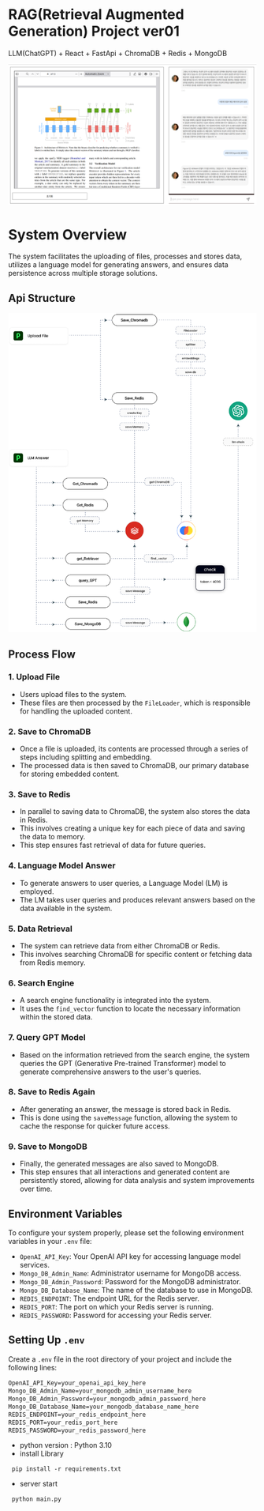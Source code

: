 # RAG(Retrieval Augmented Generation) Project ver01
LLM(ChatGPT) + React + FastApi + ChromaDB + Redis + MongoDB

![Alt text](server/upload/sample05.png)

# System Overview

The system facilitates the uploading of files, processes and stores data, utilizes a language model for generating answers, and ensures data persistence across multiple storage solutions.

## Api Structure
![Alt text](server/upload/sample03.png)


## Process Flow

### 1. Upload File
- Users upload files to the system.
- These files are then processed by the `FileLoader`, which is responsible for handling the uploaded content.

### 2. Save to ChromaDB
- Once a file is uploaded, its contents are processed through a series of steps including splitting and embedding.
- The processed data is then saved to ChromaDB, our primary database for storing embedded content.

### 3. Save to Redis
- In parallel to saving data to ChromaDB, the system also stores the data in Redis.
- This involves creating a unique key for each piece of data and saving the data to memory.
- This step ensures fast retrieval of data for future queries.

### 4. Language Model Answer
- To generate answers to user queries, a Language Model (LM) is employed.
- The LM takes user queries and produces relevant answers based on the data available in the system.

### 5. Data Retrieval
- The system can retrieve data from either ChromaDB or Redis.
- This involves searching ChromaDB for specific content or fetching data from Redis memory.

### 6. Search Engine
- A search engine functionality is integrated into the system.
- It uses the `find_vector` function to locate the necessary information within the stored data.

### 7. Query GPT Model
- Based on the information retrieved from the search engine, the system queries the GPT (Generative Pre-trained Transformer) model to generate comprehensive answers to the user's queries.

### 8. Save to Redis Again
- After generating an answer, the message is stored back in Redis.
- This is done using the `saveMessage` function, allowing the system to cache the response for quicker future access.

### 9. Save to MongoDB
- Finally, the generated messages are also saved to MongoDB.
- This step ensures that all interactions and generated content are persistently stored, allowing for data analysis and system improvements over time.


## Environment Variables

To configure your system properly, please set the following environment variables in your `.env` file:

- `OpenAI_API_Key`: Your OpenAI API key for accessing language model services.
- `Mongo_DB_Admin_Name`: Administrator username for MongoDB access.
- `Mongo_DB_Admin_Password`: Password for the MongoDB administrator.
- `Mongo_DB_Database_Name`: The name of the database to use in MongoDB.
- `REDIS_ENDPOINT`: The endpoint URL for the Redis server.
- `REDIS_PORT`: The port on which your Redis server is running.
- `REDIS_PASSWORD`: Password for accessing your Redis server.

## Setting Up `.env`

Create a `.env` file in the root directory of your project and include the following lines:

```plaintext
OpenAI_API_Key=your_openai_api_key_here
Mongo_DB_Admin_Name=your_mongodb_admin_username_here
Mongo_DB_Admin_Password=your_mongodb_admin_password_here
Mongo_DB_Database_Name=your_mongodb_database_name_here
REDIS_ENDPOINT=your_redis_endpoint_here
REDIS_PORT=your_redis_port_here
REDIS_PASSWORD=your_redis_password_here
```

- python version : Python 3.10
- install Library
```
 pip install -r requirements.txt
```
- server start
```
 python main.py
```